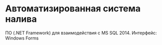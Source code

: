 # Автоматизированная система налива

ПО (.NET Framework) для взаимодействия с MS SQL 2014. Интерфейс: Windows Forms 
